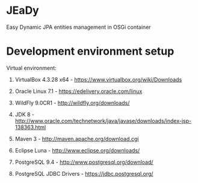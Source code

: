 # JEaDy
Easy Dynamic JPA entities management in OSGi container

# Development environment setup
Virtual environment:
1. VirtualBox 4.3.28 x64 - https://www.virtualbox.org/wiki/Downloads

2. Oracle Linux 7.1 - https://edelivery.oracle.com/linux

3. WildFly 9.0CR1 - http://wildfly.org/downloads/

4. JDK 8 - http://www.oracle.com/technetwork/java/javase/downloads/index-jsp-138363.html

5. Maven 3 - http://maven.apache.org/download.cgi

6. Eclipse Luna - http://www.eclipse.org/downloads/

7. PostgreSQL 9.4 - http://www.postgresql.org/download/

8. PostgreSQL JDBC Drivers - https://jdbc.postgresql.org/

